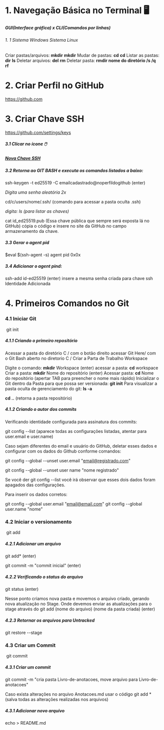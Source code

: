 # 1. Navegação Básica no Terminal :desktop_computer: 

##### GUI(Interface gráfica) x CLI(Comandos por linhas)

######  1. 1 *Sistema Windows                                                         Sistema Linux*

Criar pastas/arquivos: **mkdir**                                       **mkdir**
Mudar de pastas: **cd**                                                      **cd**
Listar as pastas: **dir**                                                        **ls**
Deletar arquivos: **del**                                                     **rm** 
Deletar pasta: **rmdir nome do diretório /s /q**         **rf**

# 2. Criar Perfil no GitHub

https://github.com

# 3. Criar Chave SSH

https://github.com/settings/keys

##### 3.1 Clicar no ícone :computer_mouse: 

#####  <u>Nova Chave SSH</u>

##### 3.2 Retorna ao GIT BASH e executa os comandos listados a baixo:

ssh-keygen -t ed25519 -C emailcadastrado@noperfildogithub (enter)

*Digita uma senha aleatória 2x*

cd/c/users/nome/.ssh/  (comando para acessar a pasta oculta .ssh)

*digita: ls (para listar as chaves)*

cat id_ed25519.pub (Essa chave pública que sempre será exposta lá no GitHub) 
cópia o código e insere no site da GitHub no campo armazenamento da chave.

##### 3.3 Gerar o agent pid

$eval $(ssh-agent -s)
agent pid 0x0x

##### 3.4 Adicionar o agent pind:

ssh-add id-ed25519 (enter)
insere a mesma senha criada para chave ssh
Identidade Adicionada

# 4. Primeiros Comandos no Git

### 4.1 Iniciar Git 

​       git init

##### 4.1.1 Criando o primeiro repositório

Acessar a pasta do diretório C / com o botão direito acessar Git Here/ com o Git Bash aberto no diretorio C / Criar a Parta de Trabalho Workspace

Digite o comando: **mkdir** Workspace (enter)
acessar a pasta: **cd** workspace
Criar a pasta: **mkdir** Nome do repositório (enter)
Acessar pasta: **cd** Nome do repositório (apertar TAB para preencher o nome mais rápido)
Inicializar o Git dentro da Pasta para que possa ser versionada: **git init**
Para visualizar a pasta oculta de gerenciamento do git: **ls -a**

**cd ..** (retorna a pasta repositório)

##### 4.1.2 Criando o autor dos commits

Verificando identidade configurada para assinatura dos commits:

git config --list (aparece todas as configurações listadas, atentar para user.email e user.name)

Caso sejam diferentes do email e usuário do GitHub, deletar esses dados e configurar com os dados do Github conforme comandos:

git config --global --unset user.email "email@registrado.com"

git config --global --unset user name "nome registrado"

Se você der git config --list você irá observar que esses dois dados foram apagados das configurações.

Para inserir os dados corretos:

git config --global user.email "email@email.com"
git config --global user.name "nome"



### 4.2 Iniciar o versionamento

​       git add

##### 4.2.1 Adicionar um arquivo

git add* (enter)

git commit -m "commit inicial" (enter)

##### 4.2.2 Verificando o status do arquivo

git status (enter)

Nesse ponto criamos nova pasta e movemos o arquivo criado, gerando nova atualização no Stage. Onde devemos enviar as atualizações para o stage através do git add (nome do arquivo) (nome da pasta criada) (enter)

##### 4.2.3 Retornar os arquivos para Untracked 

git restore --stage



### 4.3 Criar um Commit

​       git commit

##### 4.3.1 Criar um commit

git commit -m "cria pasta Livro-de-anotacoes, move arquivo para Livro-de-anotacoes"

Caso exista alterações no arquivo Anotacoes.md usar o código git add * (salva todas as alterações realizadas nos arquivos)

##### 4.3.1 Adicionar novo arquivo

echo > README.md







